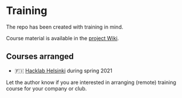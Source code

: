 # Training

The repo has been created with training in mind.

Course material is available in the [project Wiki](https://github.com/akauppi/GroundLevel-firebase-es/wiki).

## Courses arranged

- 🇫🇮 [Hacklab Helsinki](https://helsinki.hacklab.fi/in-english/) during spring 2021

Let the author know if you are interested in arranging (remote) training course for your company or club.
